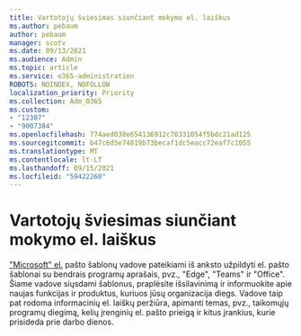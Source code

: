 ```yaml
---
title: Vartotojų šviesimas siunčiant mokymo el. laiškus
ms.author: pebaum
author: pebaum
manager: scotv
ms.date: 09/13/2021
ms.audience: Admin
ms.topic: article
ms.service: o365-administration
ROBOTS: NOINDEX, NOFOLLOW
localization_priority: Priority
ms.collection: Adm_O365
ms.custom:
- "12307"
- "9007384"
ms.openlocfilehash: 774aed038e654136912c70331054f5bdc21ad125
ms.sourcegitcommit: b47c6d5e74819b73becaf1dc5eacc72eaf7c1055
ms.translationtype: MT
ms.contentlocale: lt-LT
ms.lasthandoff: 09/15/2021
ms.locfileid: "59422260"
---
```

# <a name="educate-users-by-sending-training-emails"></a>Vartotojų šviesimas siunčiant mokymo el. laiškus

["Microsoft" el.](https://admin.microsoft.com/adminportal/home#/emailtemplates) pašto šablonų vadove pateikiami iš anksto užpildyti el. pašto šablonai su bendrais programų aprašais, pvz., "Edge", "Teams" ir "Office". Šiame vadove siųsdami šablonus, praplėsite išsilavinimą ir informuokite apie naujas funkcijas ir produktus, kuriuos jūsų organizacija diegs. Vadove taip pat rodoma informacinių el. laiškų peržiūra, apimanti temas, pvz., taikomųjų programų diegimą, kelių įrenginių el. pašto prieigą ir kitus įrankius, kurie prisideda prie darbo dienos.